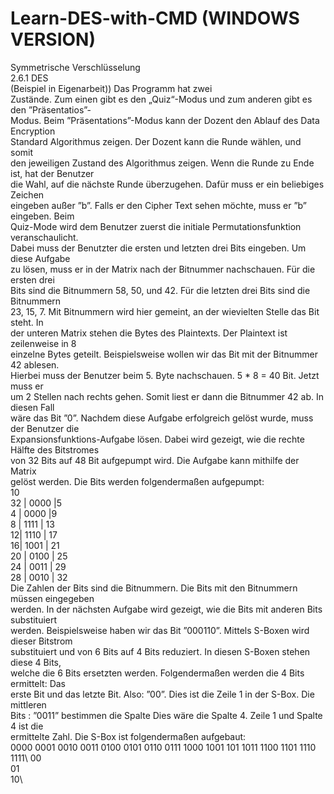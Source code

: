 # Learn-DES-with-CMD (WINDOWS VERSION)

Symmetrische Verschlüsselung\
2.6.1 DES\
(Beispiel in Eigenarbeit)) Das Programm hat zwei\
Zustände. Zum einen gibt es den „Quiz“-Modus und zum anderen gibt es den ”Präsentatios”-\
Modus. Beim ”Präsentations”-Modus kann der Dozent den Ablauf des Data Encryption\
Standard Algorithmus zeigen. Der Dozent kann die Runde wählen, und somit\
den jeweiligen Zustand des Algorithmus zeigen. Wenn die Runde zu Ende ist, hat der Benutzer\
die Wahl, auf die nächste Runde überzugehen. Dafür muss er ein beliebiges Zeichen\
eingeben außer ”b”. Falls er den Cipher Text sehen möchte, muss er ”b” eingeben. Beim\
Quiz-Mode wird dem Benutzer zuerst die initiale Permutationsfunktion veranschaulicht.\
Dabei muss der Benutzter die ersten und letzten drei Bits eingeben. Um diese Aufgabe\
zu lösen, muss er in der Matrix nach der Bitnummer nachschauen. Für die ersten drei\
Bits sind die Bitnummern 58, 50, und 42. Für die letzten drei Bits sind die Bitnummern\
23, 15, 7. Mit Bitnummern wird hier gemeint, an der wievielten Stelle das Bit steht. In\
der unteren Matrix stehen die Bytes des Plaintexts. Der Plaintext ist zeilenweise in 8\
einzelne Bytes geteilt. Beispielsweise wollen wir das Bit mit der Bitnummer 42 ablesen.\
Hierbei muss der Benutzer beim 5. Byte nachschauen. 5 * 8 = 40 Bit. Jetzt muss er\
um 2 Stellen nach rechts gehen. Somit liest er dann die Bitnummer 42 ab. In diesen Fall\
wäre das Bit ”0”. Nachdem diese Aufgabe erfolgreich gelöst wurde, muss der Benutzer die\
Expansionsfunktions-Aufgabe lösen. Dabei wird gezeigt, wie die rechte Hälfte des Bitstromes\
von 32 Bits auf 48 Bit aufgepumpt wird. Die Aufgabe kann mithilfe der Matrix\
gelöst werden. Die Bits werden folgendermaßen aufgepumpt:\
10\
32 | 0000 |5\
4 | 0000 |9\
8 | 1111 | 13\
12| 1110 | 17\
16| 1001 | 21\
20 | 0100 | 25\
24 | 0011 | 29\
28 | 0010 | 32\
Die Zahlen der Bits sind die Bitnummern. Die Bits mit den Bitnummern müssen eingegeben\
werden. In der nächsten Aufgabe wird gezeigt, wie die Bits mit anderen Bits substituiert\
werden. Beispielsweise haben wir das Bit ”000110”. Mittels S-Boxen wird dieser Bitstrom\
substituiert und von 6 Bits auf 4 Bits reduziert. In diesen S-Boxen stehen diese 4 Bits,\
welche die 6 Bits ersetzten werden. Folgendermaßen werden die 4 Bits ermittelt: Das\
erste Bit und das letzte Bit. Also: ”00”. Dies ist die Zeile 1 in der S-Box. Die mittleren\
Bits : ”0011” bestimmen die Spalte Dies wäre die Spalte 4. Zeile 1 und Spalte 4 ist die\
ermittelte Zahl. Die S-Box ist folgendermaßen aufgebaut:\
	0000 0001 0010 0011 0100 0101 0110 0111 1000 1001 101 1011 1100 1101 1110 1111\ 
00\
01\
10\






